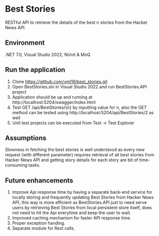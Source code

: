 # Best Stories
RESTful API to retrieve the details of the best n stories from the Hacker News API.

## Environment
.NET 7.0, Visual Studio 2022, NUnit & MoQ

## Run the application
1. Clone https://github.com/vml19/best_stories.git
2. Open BestStories.sln in Visual Studio 2022 and run BestStories.API project
3. Application should be up and running at http://localhost:5204/swagger/index.html
4. Test GET /api/BestStories/{n} by inputting value for n, also the GET method can be tested using http://localhost:5204/api/BestStories/2 as well
5. Unit test projects can be executed from Test -> Test Explorer

## Assumptions
Slowness in fetching the best stories is well understood as every new request (with different parameter) requires retrieval of all best stories from Hacker News API and getting story details for each story are bit of time-consuming tasks.

## Future enhancements
1. Improve Api response time by having a separate back-end service for locally storing and frequently updating Best Stories from Hacker News API, this way is more efficient as BestStories.API just to need serve users by retrieving Best Stories from local persistent store itself, does not need to hit the Api everytime and keep the user to wait.
2. Improved caching mechanism for faster API response time.
3. Proper exception handing.
4. Separate module for Rest calls.
